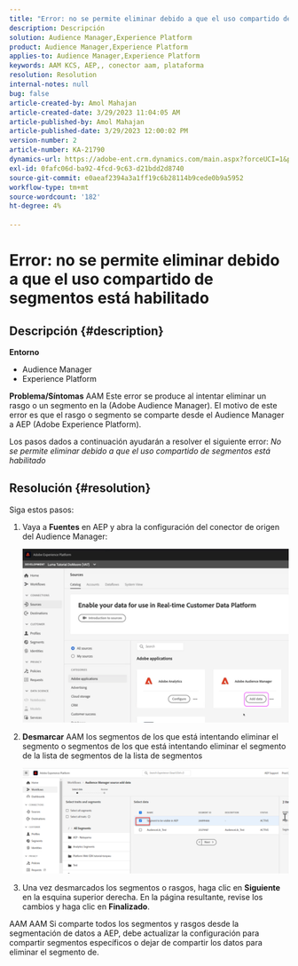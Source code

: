 ```yaml
---
title: "Error: no se permite eliminar debido a que el uso compartido de segmentos está habilitado"
description: Descripción
solution: Audience Manager,Experience Platform
product: Audience Manager,Experience Platform
applies-to: Audience Manager,Experience Platform
keywords: AAM KCS, AEP,, conector aam, plataforma
resolution: Resolution
internal-notes: null
bug: false
article-created-by: Amol Mahajan
article-created-date: 3/29/2023 11:04:05 AM
article-published-by: Amol Mahajan
article-published-date: 3/29/2023 12:00:02 PM
version-number: 2
article-number: KA-21790
dynamics-url: https://adobe-ent.crm.dynamics.com/main.aspx?forceUCI=1&pagetype=entityrecord&etn=knowledgearticle&id=2959ba6a-21ce-ed11-b597-6045bd0065b6
exl-id: 0fafc06d-ba92-4fcd-9c63-d21bdd2d8740
source-git-commit: e0aeaf2394a3a1ff19c6b28114b9cede0b9a5952
workflow-type: tm+mt
source-wordcount: '182'
ht-degree: 4%

---
```


# Error: no se permite eliminar debido a que el uso compartido de segmentos está habilitado

## Descripción {#description}

<b>Entorno</b>
- Audience Manager
- Experience Platform



<b>Problema/Síntomas</b>
AAM Este error se produce al intentar eliminar un rasgo o un segmento en la (Adobe Audience Manager). El motivo de este error es que el rasgo o segmento se comparte desde el Audience Manager a AEP (Adobe Experience Platform).

Los pasos dados a continuación ayudarán a resolver el siguiente error: *No se permite eliminar debido a que el uso compartido de segmentos está habilitado*


## Resolución {#resolution}

Siga estos pasos:<br>


1. Vaya a <b>Fuentes</b> en AEP y abra la configuración del conector de origen del Audience Manager:



   ![](assets/fc2c0636-a6cd-ed11-b597-6045bd006239.png)


2. <b>Desmarcar</b> AAM los segmentos de los que está intentando eliminar el segmento o segmentos de los que está intentando eliminar el segmento de la lista de segmentos de la lista de segmentos

   ![](assets/48be788f-a6cd-ed11-b597-6045bd006239.png)
3. Una vez desmarcados los segmentos o rasgos, haga clic en <b>Siguiente</b> en la esquina superior derecha. En la página resultante, revise los cambios y haga clic en <b>Finalizado</b>.




AAM AAM Si comparte todos los segmentos y rasgos desde la segmentación de datos a AEP, debe actualizar la configuración para compartir segmentos específicos o dejar de compartir los datos para eliminar el segmento de.

